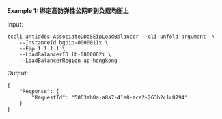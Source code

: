 **Example 1: 绑定高防弹性公网IP到负载均衡上**



Input: 

```
tccli antiddos AssociateDDoSEipLoadBalancer --cli-unfold-argument  \
    --InstanceId bgpip-0000011x \
    --Eip 1.1.1.1 \
    --LoadBalancerID lb-0000002i \
    --LoadBalancerRegion ap-hongkong
```

Output: 
```
{
    "Response": {
        "RequestId": "5063ab0a-a8a7-41e8-ace2-263b2c1c8794"
    }
}
```

